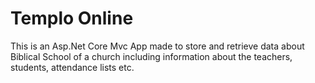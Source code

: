 # Templo Online
 
This is an Asp.Net Core Mvc App made to store and retrieve data about Biblical School of a church including information about the teachers, students, attendance lists etc.
